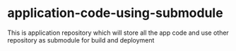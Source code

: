 # application-code-using-submodule
This is application repository which will store all the app code and use other repository as submodule for build and deployment
